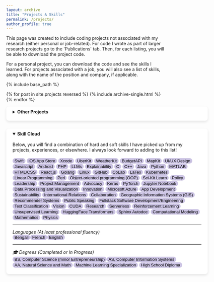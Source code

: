 ```yaml
---
layout: archive
title: "Projects & Skills"
permalink: /projects/
author_profile: true
---
```


This page was created to include coding projects not associated with my research (either personal or job-related). For code I wrote as part of larger research projects go to the 'Publications' tab. Then, for each listing, you will be able to download the project code.

For a personal project, you can download the code and see the skills I learned. For projects associated with a job, you will also see a list of skills, along with the name of the position and company, if applicable.


{% include base_path %}

{% for post in site.projects reversed %}
  {% include archive-single.html %}
{% endfor %}

<div style="background-color: white; box-shadow: 0 4px 8px rgba(0, 0, 0, 0.1); padding: 20px; padding-top: 8px; border-radius: 8px; min-width:600px;margin-bottom: 25px">
<details>
<summary><b>Other Projects</b></summary>
For convenience, projects associated with research papers or otherwise not listed here, are put together below:
<br>
<br>
<ul>
<li><a href="">XAIPipe</a> (formerly <a href ="">XAISuite</a>)</li>
<li><a href="">CandyLLM</a></li>
<li><a href="">Hallucina</a></li>
</ul>
</details>
</div>

<div style="background-color: white; box-shadow: 0 4px 8px rgba(0, 0, 0, 0.1); padding: 20px; padding-top: 8px; border-radius: 8px; min-width:600px;margin-bottom: 25px">
<details open>
<summary><b>Skill Cloud</b></summary>
<br>
Below, you will find a combination of hard and soft skills I have picked up from my projects, experiences, or elsewhere. I always look forward to adding to this list!
<br>
<br>
<button style='border-radius:12px;background-color:rgb(203, 195, 227);border:none'> Swift</button> <button style='border-radius:12px;background-color:rgb(203, 195, 227);border:none'> iOS App Store</button> <button style='border-radius:12px;background-color:rgb(203, 195, 227);border:none'> Xcode</button> <button style='border-radius:12px;background-color:rgb(203, 195, 227);border:none'> UberKit</button> <button style='border-radius:12px;background-color:rgb(203, 195, 227);border:none'> WeatherKit</button> <button style='border-radius:12px;background-color:rgb(203, 195, 227);border:none'> BudgetAPI </button> <button style='border-radius:12px;background-color:rgb(203, 195, 227);border:none'> MapKit </button> <button style='border-radius:12px;background-color:rgb(203, 195, 227);border:none'> UI/UX Design </button> <button style='border-radius:12px;background-color:rgb(203, 195, 227);border:none'> Javascript</button> <button style='border-radius:12px;background-color:rgb(203, 195, 227);border:none'> Android</button> <button style='border-radius:12px;background-color:rgb(203, 195, 227);border:none'> PHP</button> <button style='border-radius:12px;background-color:rgb(203, 195, 227);border:none'> LLMs</button> <button style='border-radius:12px;background-color:rgb(203, 195, 227);border:none'> Explainability</button> <button style='border-radius:12px;background-color:rgb(203, 195, 227);border:none'> C</button> <button style='border-radius:12px;background-color:rgb(203, 195, 227);border:none'> C++</button> <button style='border-radius:12px;background-color:rgb(203, 195, 227);border:none'> Java</button> <button style='border-radius:12px;background-color:rgb(203, 195, 227);border:none'> Python</button> <button style='border-radius:12px;background-color:rgb(203, 195, 227);border:none'> MATLAB</button> <button style='border-radius:12px;background-color:rgb(203, 195, 227);border:none'> HTML/CSS</button> <button style='border-radius:12px;background-color:rgb(203, 195, 227);border:none'> React.js</button> <button style='border-radius:12px;background-color:rgb(203, 195, 227);border:none'> Golang</button> <button style='border-radius:12px;background-color:rgb(203, 195, 227);border:none'> Linux</button> <button style='border-radius:12px;background-color:rgb(203, 195, 227);border:none'> GitHub</button> <button style='border-radius:12px;background-color:rgb(203, 195, 227);border:none'> CoLab</button> <button style='border-radius:12px;background-color:rgb(203, 195, 227);border:none'> LaTex</button> <button style='border-radius:12px;background-color:rgb(203, 195, 227);border:none'> Kubernetes</button> <button style='border-radius:12px;background-color:rgb(203, 195, 227);border:none'> Linear Programming</button> <button style='border-radius:12px;background-color:rgb(203, 195, 227);border:none'> Perl</button> <button style='border-radius:12px;background-color:rgb(203, 195, 227);border:none'> Object-oriented programming (OOP)</button> <button style='border-radius:12px;background-color:rgb(203, 195, 227);border:none'> Sci-Kit Learn</button> <button style='border-radius:12px;background-color:rgb(203, 195, 227);border:none'> Policy</button> <button style='border-radius:12px;background-color:rgb(203, 195, 227);border:none'> Leadership</button> <button style='border-radius:12px;background-color:rgb(203, 195, 227);border:none'> Project Management</button> <button style='border-radius:12px;background-color:rgb(203, 195, 227);border:none'> Advocacy</button> <button style='border-radius:12px;background-color:rgb(203, 195, 227);border:none'> Keras</button> <button style='border-radius:12px;background-color:rgb(203, 195, 227);border:none'> PyTorch</button>
<button style='border-radius:12px;background-color:rgb(203, 195, 227);border:none'> Jupyter Notebook</button> <button style='border-radius:12px;background-color:rgb(203, 195, 227);border:none'> Data Processing and Visualization</button> <button style='border-radius:12px;background-color:rgb(203, 195, 227);border:none'> Innovation</button> <button style='border-radius:12px;background-color:rgb(203, 195, 227);border:none'> Microsoft Azure</button> <button style='border-radius:12px;background-color:rgb(203, 195, 227);border:none'> App Development</button> <button style='border-radius:12px;background-color:rgb(203, 195, 227);border:none'> Sustainability</button> <button style='border-radius:12px;background-color:rgb(203, 195, 227);border:none'> International Relations</button> <button style='border-radius:12px;background-color:rgb(203, 195, 227);border:none'> Collaboration</button> <button style='border-radius:12px;background-color:rgb(203, 195, 227);border:none'> Geographic Information Systems (GIS)</button> <button style='border-radius:12px;background-color:rgb(203, 195, 227);border:none'> Recommender Systems</button> <button style='border-radius:12px;background-color:rgb(203, 195, 227);border:none'> Public Speaking</button> <button style='border-radius:12px;background-color:rgb(203, 195, 227);border:none'> Fullstack Software Development/Engineering</button> <button style='border-radius:12px;background-color:rgb(203, 195, 227);border:none'> Text Classification</button> <button style='border-radius:12px;background-color:rgb(203, 195, 227);border:none'> Vision</button> <button style='border-radius:12px;background-color:rgb(203, 195, 227);border:none'> CUDA</button> <button style='border-radius:12px;background-color:rgb(203, 195, 227);border:none'> Research</button> <button style='border-radius:12px;background-color:rgb(203, 195, 227);border:none'> Serverless</button> <button style='border-radius:12px;background-color:rgb(203, 195, 227);border:none'> Reinforcement Learning</button> <button style='border-radius:12px;background-color:rgb(203, 195, 227);border:none'> Unsupervised Learning</button> <button style='border-radius:12px;background-color:rgb(203, 195, 227);border:none'> HuggingFace Transformers</button> <button style='border-radius:12px;background-color:rgb(203, 195, 227);border:none'> Sphinx Autodoc</button> <button style='border-radius:12px;background-color:rgb(203, 195, 227);border:none'> Computational Modeling</button> <button style='border-radius:12px;background-color:rgb(203, 195, 227);border:none'> Mathematics</button> <button style='border-radius:12px;background-color:rgb(203, 195, 227);border:none'> Physics</button>
<hr>
<i>Languages (At least professional fluency)</i>
<br>
<button style='border-radius:12px;background-color:rgb(203, 195, 227);border:none'> Bengali</button><button style='border-radius:12px;background-color:rgb(203, 195, 227);border:none'> French</button><button style='border-radius:12px;background-color:rgb(203, 195, 227);border:none'> English</button>
<hr>
<i>🎓 Degrees (Completed or In Progress)</i>
<br>
<button style='border-radius:12px;background-color:rgb(203, 195, 227);border:none'> BS, Computer Science (minor Entrepreneurship)</button><button style='border-radius:12px;background-color:rgb(203, 195, 227);border:none'> AS, Computer Information Systems</button><button style='border-radius:12px;background-color:rgb(203, 195, 227);border:none'> AA, Natural Science and Math</button> <button style='border-radius:12px;background-color:rgb(203, 195, 227);border:none'> Machine Learning Specialization</button> <button style='border-radius:12px;background-color:rgb(203, 195, 227);border:none'> High School Diploma</button>
</details>
</div>
